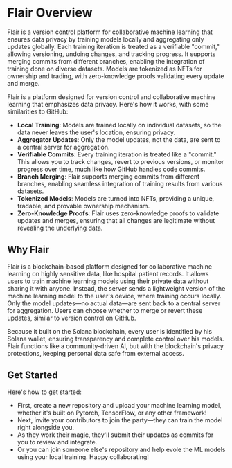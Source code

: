 # Flair Overview 
Flair is a version control platform for collaborative machine learning that ensures data privacy by training models locally and aggregating only updates globally. Each training iteration is treated as a verifiable "commit," allowing versioning, undoing changes, and tracking progress. It supports merging commits from different branches, enabling the integration of training done on diverse datasets. Models are tokenized as NFTs for ownership and trading, with zero-knowledge proofs validating every update and merge.

Flair is a platform designed for version control and collaborative machine learning that emphasizes data privacy. Here's how it works, with some similarities to GitHub:

- **Local Training**: Models are trained locally on individual datasets, so the data never leaves the user's location, ensuring privacy.
- **Aggregator Updates**: Only the model updates, not the data, are sent to a central server for aggregation.
- **Verifiable Commits**: Every training iteration is treated like a "commit." This allows you to track changes, revert to previous versions, or monitor progress over time, much like how GitHub handles code commits.
- **Branch Merging**: Flair supports merging commits from different branches, enabling seamless integration of training results from various datasets.
- **Tokenized Models**: Models are turned into NFTs, providing a unique, tradable, and provable ownership mechanism.
- **Zero-Knowledge Proofs**: Flair uses zero-knowledge proofs to validate updates and merges, ensuring that all changes are legitimate without revealing the underlying data.


## Why Flair
Flair is a blockchain-based platform designed for collaborative machine learning on highly sensitive data, like hospital patient records. It allows users to train machine learning models using their private data without sharing it with anyone. Instead, the server sends a lightweight version of the machine learning model to the user's device, where training occurs locally. Only the model updates—no actual data—are sent back to a central server for aggregation. Users can choose whether to merge or revert these updates, similar to version control on GitHub. 

Because it built on the Solana blockchain, every user is identified by his Solana wallet, ensuring transparency and complete control over his models. Flair functions like a community-driven AI, but with the blockchain's privacy protections, keeping personal data safe from external access.


## Get Started
Here's how to get started: 
- First, create a new repository and upload your machine learning model, whether it's built on Pytorch, TensorFlow, or any other framework! 
- Next, invite your contributors to join the party—they can train the model right alongside you. 
- As they work their magic, they'll submit their updates as commits for you to review and integrate. 
- Or you can join someone else's repository and help evole the ML models using your local training. 
Happy collaborating!